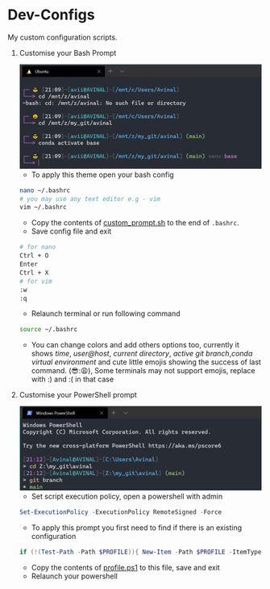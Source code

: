 # Dev-Configs
My custom configuration scripts.

1. Customise your Bash Prompt

    <img src="bash/custom_bash_prompt.png" target="bash/custom_prompt.sh">

    - To apply this theme open your bash config
    ```bash
    nano ~/.bashrc
    # you may use any text editor e.g - vim
    vim ~/.bashrc
    ```
    - Copy the contents of [custom_prompt.sh](custom_prompt.sh) to the end of `.bashrc`.
    - Save config file and exit
    ```bash
    # for nano 
    Ctrl + O 
    Enter
    Ctrl + X
    # for vim
    :w
    :q
    ```
    - Relaunch terminal or run following command
    ```bash
    source ~/.bashrc
    ```
    - You can change colors and add others options too, currently it shows *time*, *user@host*, *current directory*, *active git branch*,*conda virtual environment* and cute little emojis showing the success of last command. (😎:😩), Some terminals may not support emojis, replace with :) and :( in that case


2. Customise your PowerShell prompt

    <img src="powershell/custom_prompt.png" target="powershell/profile.ps1">

    - Set script execution policy, open a powershell with admin
    ```powershell
    Set-ExecutionPolicy -ExecutionPolicy RemoteSigned -Force
    ```
    - To apply this prompt you first need to find if there is an existing configuration
    ```powershell
    if (!(Test-Path -Path $PROFILE)){ New-Item -Path $PROFILE -ItemType File } ; notepad $PROFILE
    ```
    - Copy the contents of [profile.ps1](powershell/profile.ps1) to this file, save and exit
    - Relaunch your powershell